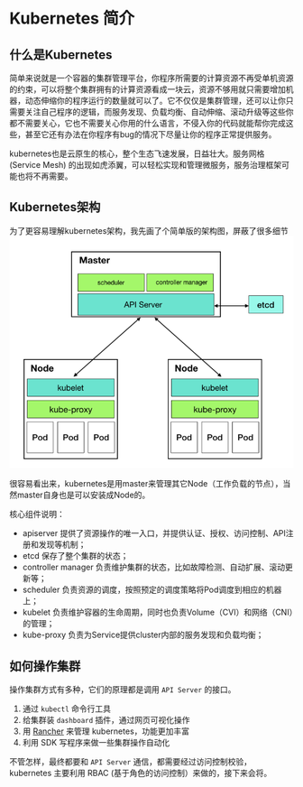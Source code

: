 # Kubernetes 简介

## 什么是Kubernetes

简单来说就是一个容器的集群管理平台，你程序所需要的计算资源不再受单机资源的约束，可以将整个集群拥有的计算资源看成一块云，资源不够用就只需要增加机器，动态伸缩你的程序运行的数量就可以了。它不仅仅是集群管理，还可以让你只需要关注自己程序的逻辑，而服务发现、负载均衡、自动伸缩、滚动升级等这些你都不需要关心，它也不需要关心你用的什么语言，不侵入你的代码就能帮你完成这些，甚至它还有办法在你程序有bug的情况下尽量让你的程序正常提供服务。

kubernetes也是云原生的核心，整个生态飞速发展，日益壮大。服务网格\(Service Mesh\) 的出现如虎添翼，可以轻松实现和管理微服务，服务治理框架可能也将不再需要。

## Kubernetes架构

为了更容易理解kubernetes架构，我先画了个简单版的架构图，屏蔽了很多细节![](/assets/k8s-arch.png)

很容易看出来，kubernetes是用master来管理其它Node（工作负载的节点），当然master自身也是可以安装成Node的。

核心组件说明：

* apiserver 提供了资源操作的唯一入口，并提供认证、授权、访问控制、API注册和发现等机制；
* etcd 保存了整个集群的状态；
* controller manager 负责维护集群的状态，比如故障检测、自动扩展、滚动更新等； 
* scheduler 负责资源的调度，按照预定的调度策略将Pod调度到相应的机器上；
* kubelet 负责维护容器的生命周期，同时也负责Volume（CVI）和网络（CNI）的管理；
* kube-proxy 负责为Service提供cluster内部的服务发现和负载均衡；

## 如何操作集群

操作集群方式有多种，它们的原理都是调用 `API Server` 的接口。

1. 通过 `kubectl` 命令行工具
2. 给集群装 `dashboard` 插件，通过网页可视化操作
3. 用 [Rancher](http://rancher.com/) 来管理 kubernetes，功能更加丰富
4. 利用 SDK 写程序来做一些集群操作自动化

不管怎样，最终都要和 `API Server` 通信，都需要经过访问控制校验，kubernetes 主要利用 RBAC (基于角色的访问控制）来做的，接下来会将。


